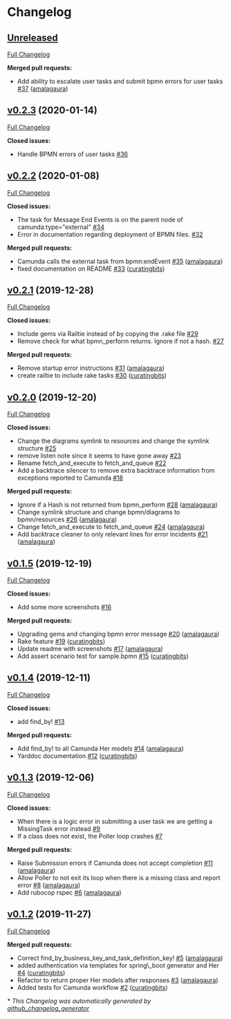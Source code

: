 # Changelog

## [Unreleased](https://github.com/amalagaura/camunda-workflow/tree/HEAD)

[Full Changelog](https://github.com/amalagaura/camunda-workflow/compare/v0.2.3...HEAD)

**Merged pull requests:**

- Add ability to escalate user tasks and submit bpmn errors for user tasks [\#37](https://github.com/amalagaura/camunda-workflow/pull/37) ([amalagaura](https://github.com/amalagaura))

## [v0.2.3](https://github.com/amalagaura/camunda-workflow/tree/v0.2.3) (2020-01-14)

[Full Changelog](https://github.com/amalagaura/camunda-workflow/compare/v0.2.2...v0.2.3)

**Closed issues:**

- Handle BPMN errors of user tasks [\#36](https://github.com/amalagaura/camunda-workflow/issues/36)

## [v0.2.2](https://github.com/amalagaura/camunda-workflow/tree/v0.2.2) (2020-01-08)

[Full Changelog](https://github.com/amalagaura/camunda-workflow/compare/v0.2.1...v0.2.2)

**Closed issues:**

- The task for Message End Events is on the parent node of camunda:type="external" [\#34](https://github.com/amalagaura/camunda-workflow/issues/34)
- Error in documentation regarding deployment of BPMN files.  [\#32](https://github.com/amalagaura/camunda-workflow/issues/32)

**Merged pull requests:**

- Camunda calls the external task from bpmn:endEvent [\#35](https://github.com/amalagaura/camunda-workflow/pull/35) ([amalagaura](https://github.com/amalagaura))
- fixed documentation on README [\#33](https://github.com/amalagaura/camunda-workflow/pull/33) ([curatingbits](https://github.com/curatingbits))

## [v0.2.1](https://github.com/amalagaura/camunda-workflow/tree/v0.2.1) (2019-12-28)

[Full Changelog](https://github.com/amalagaura/camunda-workflow/compare/v0.2.0...v0.2.1)

**Closed issues:**

- Include gems via Railtie instead of by copying the .rake file [\#29](https://github.com/amalagaura/camunda-workflow/issues/29)
- Remove check for what bpmn\_perform returns. Ignore if not a hash. [\#27](https://github.com/amalagaura/camunda-workflow/issues/27)

**Merged pull requests:**

- Remove startup error instructions [\#31](https://github.com/amalagaura/camunda-workflow/pull/31) ([amalagaura](https://github.com/amalagaura))
- create railtie to include rake tasks [\#30](https://github.com/amalagaura/camunda-workflow/pull/30) ([curatingbits](https://github.com/curatingbits))

## [v0.2.0](https://github.com/amalagaura/camunda-workflow/tree/v0.2.0) (2019-12-20)

[Full Changelog](https://github.com/amalagaura/camunda-workflow/compare/v0.1.5...v0.2.0)

**Closed issues:**

- Change the diagrams symlink to resources and change the symlink structure  [\#25](https://github.com/amalagaura/camunda-workflow/issues/25)
- remove listen note since it seems to have gone away [\#23](https://github.com/amalagaura/camunda-workflow/issues/23)
- Rename fetch\_and\_execute to fetch\_and\_queue [\#22](https://github.com/amalagaura/camunda-workflow/issues/22)
- Add a backtrace silencer to remove extra backtrace information from exceptions reported to Camunda [\#18](https://github.com/amalagaura/camunda-workflow/issues/18)

**Merged pull requests:**

- Ignore if a Hash is not returned from bpmn\_perform [\#28](https://github.com/amalagaura/camunda-workflow/pull/28) ([amalagaura](https://github.com/amalagaura))
- Change symlink structure and change bpmn/diagrams to bpmn/resources [\#26](https://github.com/amalagaura/camunda-workflow/pull/26) ([amalagaura](https://github.com/amalagaura))
- Change fetch\_and\_execute to fetch\_and\_queue [\#24](https://github.com/amalagaura/camunda-workflow/pull/24) ([amalagaura](https://github.com/amalagaura))
- Add backtrace cleaner to only relevant lines for error incidents [\#21](https://github.com/amalagaura/camunda-workflow/pull/21) ([amalagaura](https://github.com/amalagaura))

## [v0.1.5](https://github.com/amalagaura/camunda-workflow/tree/v0.1.5) (2019-12-19)

[Full Changelog](https://github.com/amalagaura/camunda-workflow/compare/v0.1.4...v0.1.5)

**Closed issues:**

- Add some more screenshots [\#16](https://github.com/amalagaura/camunda-workflow/issues/16)

**Merged pull requests:**

- Upgrading gems and changing bpmn error message [\#20](https://github.com/amalagaura/camunda-workflow/pull/20) ([amalagaura](https://github.com/amalagaura))
- Rake feature [\#19](https://github.com/amalagaura/camunda-workflow/pull/19) ([curatingbits](https://github.com/curatingbits))
- Update readme with screenshots [\#17](https://github.com/amalagaura/camunda-workflow/pull/17) ([amalagaura](https://github.com/amalagaura))
- Add assert scenario test for sample.bpmn [\#15](https://github.com/amalagaura/camunda-workflow/pull/15) ([curatingbits](https://github.com/curatingbits))

## [v0.1.4](https://github.com/amalagaura/camunda-workflow/tree/v0.1.4) (2019-12-11)

[Full Changelog](https://github.com/amalagaura/camunda-workflow/compare/v0.1.3...v0.1.4)

**Closed issues:**

- add find\_by! [\#13](https://github.com/amalagaura/camunda-workflow/issues/13)

**Merged pull requests:**

- Add find\_by! to all Camunda Her models [\#14](https://github.com/amalagaura/camunda-workflow/pull/14) ([amalagaura](https://github.com/amalagaura))
- Yarddoc documentation [\#12](https://github.com/amalagaura/camunda-workflow/pull/12) ([curatingbits](https://github.com/curatingbits))

## [v0.1.3](https://github.com/amalagaura/camunda-workflow/tree/v0.1.3) (2019-12-06)

[Full Changelog](https://github.com/amalagaura/camunda-workflow/compare/v0.1.2...v0.1.3)

**Closed issues:**

- When there is a logic error in submitting a user task we are getting a MissingTask error instead [\#9](https://github.com/amalagaura/camunda-workflow/issues/9)
- If a class does not exist, the Poller loop crashes [\#7](https://github.com/amalagaura/camunda-workflow/issues/7)

**Merged pull requests:**

- Raise Submission errors if Camunda does not accept completion [\#11](https://github.com/amalagaura/camunda-workflow/pull/11) ([amalagaura](https://github.com/amalagaura))
- Allow Poller to not exit its loop when there is a missing class and report error [\#8](https://github.com/amalagaura/camunda-workflow/pull/8) ([amalagaura](https://github.com/amalagaura))
- Add rubocop rspec [\#6](https://github.com/amalagaura/camunda-workflow/pull/6) ([amalagaura](https://github.com/amalagaura))

## [v0.1.2](https://github.com/amalagaura/camunda-workflow/tree/v0.1.2) (2019-11-27)

[Full Changelog](https://github.com/amalagaura/camunda-workflow/compare/fc9ab266909628118a892082abdff953f3bc7eca...v0.1.2)

**Merged pull requests:**

- Correct find\_by\_business\_key\_and\_task\_definition\_key! [\#5](https://github.com/amalagaura/camunda-workflow/pull/5) ([amalagaura](https://github.com/amalagaura))
- added authentication via templates for spring\\_boot generator and Her [\#4](https://github.com/amalagaura/camunda-workflow/pull/4) ([curatingbits](https://github.com/curatingbits))
- Refactor to return proper Her models after responses [\#3](https://github.com/amalagaura/camunda-workflow/pull/3) ([amalagaura](https://github.com/amalagaura))
- Added tests for Camunda workflow [\#2](https://github.com/amalagaura/camunda-workflow/pull/2) ([curatingbits](https://github.com/curatingbits))



\* *This Changelog was automatically generated by [github_changelog_generator](https://github.com/github-changelog-generator/github-changelog-generator)*
